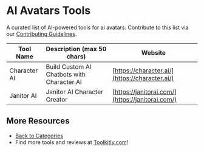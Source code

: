 # AI Avatars Tools

A curated list of AI-powered tools for ai avatars. Contribute to this list via our [Contributing Guidelines](../CONTRIBUTING.md).

| Tool Name | Description (max 50 chars) | Website |
|-----------|----------------------------|---------|
| Character AI | Build Custom AI Chatbots with Character.AI | [https://character.ai/](https://character.ai/) |
| Janitor AI | Janitor AI Character Creator | [https://janitorai.com/](https://janitorai.com/) |

## More Resources
- [Back to Categories](../README.md)
- Find more tools and reviews at [Toolkitly.com](https://toolkitly.com)!
